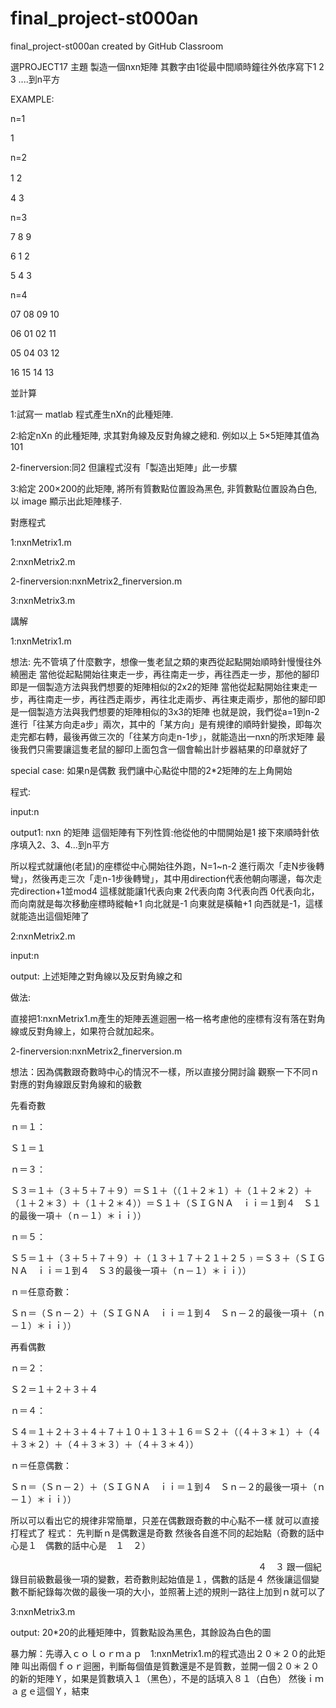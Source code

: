 # final_project-st000an
final_project-st000an created by GitHub Classroom

選PROJECT17
主題
製造一個nxn矩陣
其數字由1從最中間順時鐘往外依序寫下1 2 3 ....到n平方

EXAMPLE:

n=1

1

n=2

1 2　

4 3

n=3

7 8 9

6 1 2

5 4 3

n=4

07  08  09  10 

06  01  02  11

05  04  03  12

16  15  14  13

並計算

1:試寫一 matlab 程式產生nXn的此種矩陣.

2:給定nXn 的此種矩陣, 求其對角線及反對角線之總和. 例如以上 5×5矩陣其值為 101

2-finerversion:同2 但讓程式沒有「製造出矩陣」此一步驟

3:給定 200×200的此矩陣, 將所有質數點位置設為黑色, 非質數點位置設為白色, 以 image 顯示出此矩陣樣子.

對應程式

1:nxnMetrix1.m

2:nxnMetrix2.m

2-finerversion:nxnMetrix2_finerversion.m

3:nxnMetrix3.m

講解

1:nxnMetrix1.m

想法:
先不管填了什麼數字，想像一隻老鼠之類的東西從起點開始順時針慢慢往外繞圈走
當他從起點開始往東走一步，再往南走一步，再往西走一步，那他的腳印即是一個製造方法與我們想要的矩陣相似的2x2的矩陣
當他從起點開始往東走一步，再往南走一步，再往西走兩步，再往北走兩步、再往東走兩步，那他的腳印即是一個製造方法與我們想要的矩陣相似的3x3的矩陣
也就是說，我們從a=1到n-2 進行「往某方向走a步」兩次，其中的「某方向」是有規律的順時針變換，即每次走完都右轉，最後再做三次的「往某方向走n-1步」，就能造出一nxn的所求矩陣
最後我們只需要讓這隻老鼠的腳印上面包含一個會輸出計步器結果的印章就好了

special case:
如果n是偶數 我們讓中心點從中間的2*2矩陣的左上角開始

程式:

input:n

output1: nxn 的矩陣  這個矩陣有下列性質:他從他的中間開始是1 接下來順時針依序填入2、3、4...到n平方

所以程式就讓他(老鼠)的座標從中心開始往外跑，N=1~n-2 進行兩次「走N步後轉彎」，然後再走三次「走n-1步後轉彎」，其中用direction代表他朝向哪邊，每次走完direction+1並mod4 這樣就能讓1代表向東 2代表向南 3代表向西 0代表向北，而向南就是每次移動座標時縱軸+1 向北就是-1 向東就是橫軸+1 向西就是-1，這樣就能造出這個矩陣了


2:nxnMetrix2.m

input:n

output: 上述矩陣之對角線以及反對角線之和

做法:

直接把1:nxnMetrix1.m產生的矩陣丟進迴圈一格一格考慮他的座標有沒有落在對角線或反對角線上，如果符合就加起來。


2-finerversion:nxnMetrix2_finerversion.m

想法：因為偶數跟奇數時中心的情況不一樣，所以直接分開討論
觀察一下不同ｎ對應的對角線跟反對角線和的級數

先看奇數

ｎ＝１：

Ｓ１＝１

ｎ＝３：

Ｓ３＝１＋（３＋５＋７＋９）＝Ｓ１＋（（１＋２＊１）＋（１＋２＊２）＋（１＋２＊３）＋（１＋２＊４））＝Ｓ１＋（ＳＩＧＮＡ　ｉｉ＝１到４　Ｓ１的最後一項＋（ｎ－１）＊ｉｉ））

ｎ＝５：

Ｓ５＝１＋（３＋５＋７＋９）＋（１３＋１７＋２１＋２５﹚＝Ｓ３＋（ＳＩＧＮＡ　ｉｉ＝１到４　Ｓ３的最後一項＋（ｎ－１）＊ｉｉ））

ｎ＝任意奇數：

Ｓｎ＝（Ｓｎ－２）＋（ＳＩＧＮＡ　ｉｉ＝１到４　Ｓｎ－２的最後一項＋（ｎ－１）＊ｉｉ））


再看偶數

ｎ＝２：

Ｓ２＝１＋２＋３＋４

ｎ＝４：

Ｓ４＝１＋２＋３＋４＋７＋１０＋１３＋１６＝Ｓ２＋（（４＋３＊１）＋（４＋３＊２）＋（４＋３＊３）＋（４＋３＊４））

ｎ＝任意偶數：

Ｓｎ＝（Ｓｎ－２）＋（ＳＩＧＮＡ　ｉｉ＝１到４　Ｓｎ－２的最後一項＋（ｎ－１）＊ｉｉ））

所以可以看出它的規律非常簡單，只差在偶數跟奇數的中心點不一樣
就可以直接打程式了
程式：
先判斷ｎ是偶數還是奇數
然後各自進不同的起始點（奇數的話中心是１　偶數的話中心是　１　２）

　　　　  　　　　　　　　　　　　　　　　　　　　　　　　４　３
跟一個紀錄目前級數最後一項的變數，若奇數則起始值是１，偶數的話是４
然後讓這個變數不斷紀錄每次做的最後一項的大小，並照著上述的規則一路往上加到ｎ就可以了


3:nxnMetrix3.m

output: 20*20的此種矩陣中，質數點設為黑色，其餘設為白色的圖

暴力解：先導入ｃｏｌｏｒｍａｐ　1:nxnMetrix1.m的程式造出２０＊２０的此矩陣
叫出兩個ｆｏｒ迴圈，判斷每個值是質數還是不是質數，並開一個２０＊２０的新的矩陣Ｙ，如果是質數填入１（黑色），不是的話填入８１（白色）
然後ｉｍａｇｅ這個Ｙ，結束
